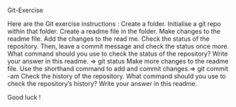 Git-Exercise

Here are the Git exercise instructions :
Create a folder.
Initialise a git repo within that folder.
Create a readme file in the folder.
Make changes to the readme file.
Add the changes to the read me. Check the status of the repository. Then, 
leave a commit message and check the status once more.
What command should you use to check the status of the repository? Write 
your answer in this readme.  => git status
Make more changes to the readme file. Use the shorthand command to add and 
commit changes.=> git commit -am
Check the history of the repository.
What command should you use to check the repository’s history? Write your 
answer in this readme.

Good luck !
